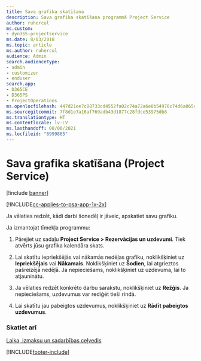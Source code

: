 ```yaml
---
title: Sava grafika skatīšana
description: Sava grafika skatīšana programmā Project Service
author: ruhercul
ms.custom:
- dyn365-projectservice
ms.date: 8/03/2018
ms.topic: article
ms.author: ruhercul
audience: Admin
search.audienceType:
- admin
- customizer
- enduser
search.app:
- D365CE
- D365PS
- ProjectOperations
ms.openlocfilehash: 447d21ee7c88733cd4552fa02c74a72a6e0b54970c74d6a065a9b3fe93bbb266
ms.sourcegitcommit: 7f8d1e7a16af769adb43d1877c28fdce53975db8
ms.translationtype: HT
ms.contentlocale: lv-LV
ms.lasthandoff: 08/06/2021
ms.locfileid: "6999865"
---
```

# <a name="view-your-schedule-project-service"></a>Sava grafika skatīšana (Project Service)

[!include [banner](../includes/psa-now-project-operations.md)]

[!INCLUDE[cc-applies-to-psa-app-1x-2x](../includes/cc-applies-to-psa-app-1x-2x.md)]

Ja vēlaties redzēt, kādi darbi šonedēļ ir jāveic, apskatiet savu grafiku.  
  
 Ja izmantojat tīmekļa programmu:  
  
1.  Pārejiet uz sadaļu **Project Service > Rezervācijas un uzdevumi**. Tiek atvērts jūsu grafika kalendāra skats.  
  
2.  Lai skatītu iepriekšējās vai nākamās nedēļas grafiku, noklikšķiniet uz **Iepriekšējais** vai **Nākamais**. Noklikšķiniet uz **Šodien**, lai atgrieztos pašreizējā nedēļā. Ja nepieciešams, noklikšķiniet uz uzdevuma, lai to atjauninātu.  
  
3.  Ja vēlaties redzēt konkrēto darbu sarakstu, noklikšķiniet uz **Režģis**. Ja nepieciešams, uzdevumus var rediģēt tieši rindā.  
  
4.  Lai skatītu jau pabeigtos uzdevumus, noklikšķiniet uz **Rādīt pabeigtos uzdevumus**.  
  
### <a name="see-also"></a>Skatiet arī  
 [Laika, izmaksu un sadarbības ceļvedis](../psa/time-expense-collaboration-guide.md)


[!INCLUDE[footer-include](../includes/footer-banner.md)]